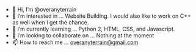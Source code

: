 - 👋 Hi, I’m @overanyterrain
- 👀 I’m interested in ... Website Building. I would also like to work on C++ as well when I get the chance. 
- 🌱 I’m currently learning ... Python 2, HTML, CSS, and Javascript.
- 💞️ I’m looking to collaborate on ... Nothing at the moment
- 📫 How to reach me ... overanyterrain@gmail.com

<!---
overanyterrain/overanyterrain is a ✨ special ✨ repository because its `README.md` (this file) appears on your GitHub profile.
You can click the Preview link to take a look at your changes.
--->

